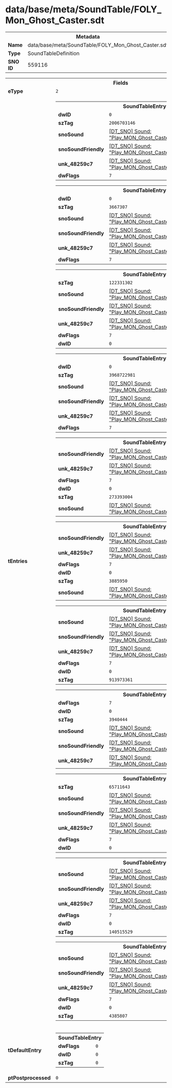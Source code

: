 <h1>data/base/meta/SoundTable/FOLY_Mon_Ghost_Caster.sdt</h1><table><tr><th colspan="100%">Metadata</th></tr><tr><td><b>Name</b></td><td>data/base/meta/SoundTable/FOLY_Mon_Ghost_Caster.sdt</td></tr><tr><td><b>Type</b></td><td>SoundTableDefinition</td></tr><tr><td><b>SNO ID</b></td><td>559116</td></tr></table>

<table><tr><th colspan="100%">Fields</th></tr><tr><td><b>eType</b></td><td><code>2</code></td></tr><tr><td><b>tEntries</b></td><td><table><tr><th colspan="100%">SoundTableEntry</th></tr><tr><td><b>dwID</b></td><td><code>0</code></td></tr><tr><td><b>szTag</b></td><td><code>2006703146</code></td></tr><tr><td><b>snoSound</b></td><td><a href="..\Sound\Play_MON_Ghost_Caster_FOLY_Attack_Basic_3P.snd">[DT_SNO] Sound: "Play_MON_Ghost_Caster_FOLY_Attack_Basic_3P"</a></td></tr><tr><td><b>snoSoundFriendly</b></td><td><a href="..\Sound\Play_MON_Ghost_Caster_FOLY_Attack_Basic_3P.snd">[DT_SNO] Sound: "Play_MON_Ghost_Caster_FOLY_Attack_Basic_3P"</a></td></tr><tr><td><b>unk_48259c7</b></td><td><a href="..\Sound\Play_MON_Ghost_Caster_FOLY_Attack_Basic_3P.snd">[DT_SNO] Sound: "Play_MON_Ghost_Caster_FOLY_Attack_Basic_3P"</a></td></tr><tr><td><b>dwFlags</b></td><td><code>7</code></td></tr></table>


<table><tr><th colspan="100%">SoundTableEntry</th></tr><tr><td><b>dwID</b></td><td><code>0</code></td></tr><tr><td><b>szTag</b></td><td><code>3667307</code></td></tr><tr><td><b>snoSound</b></td><td><a href="..\Sound\Play_MON_Ghost_Caster_FOLY_Cast_Buff_3P.snd">[DT_SNO] Sound: "Play_MON_Ghost_Caster_FOLY_Cast_Buff_3P"</a></td></tr><tr><td><b>snoSoundFriendly</b></td><td><a href="..\Sound\Play_MON_Ghost_Caster_FOLY_Cast_Buff_3P.snd">[DT_SNO] Sound: "Play_MON_Ghost_Caster_FOLY_Cast_Buff_3P"</a></td></tr><tr><td><b>unk_48259c7</b></td><td><a href="..\Sound\Play_MON_Ghost_Caster_FOLY_Cast_Buff_3P.snd">[DT_SNO] Sound: "Play_MON_Ghost_Caster_FOLY_Cast_Buff_3P"</a></td></tr><tr><td><b>dwFlags</b></td><td><code>7</code></td></tr></table>


<table><tr><th colspan="100%">SoundTableEntry</th></tr><tr><td><b>szTag</b></td><td><code>122331302</code></td></tr><tr><td><b>snoSound</b></td><td><a href="..\Sound\Play_MON_Ghost_Caster_FOLY_Death_3P.snd">[DT_SNO] Sound: "Play_MON_Ghost_Caster_FOLY_Death_3P"</a></td></tr><tr><td><b>snoSoundFriendly</b></td><td><a href="..\Sound\Play_MON_Ghost_Caster_FOLY_Death_3P.snd">[DT_SNO] Sound: "Play_MON_Ghost_Caster_FOLY_Death_3P"</a></td></tr><tr><td><b>unk_48259c7</b></td><td><a href="..\Sound\Play_MON_Ghost_Caster_FOLY_Death_3P.snd">[DT_SNO] Sound: "Play_MON_Ghost_Caster_FOLY_Death_3P"</a></td></tr><tr><td><b>dwFlags</b></td><td><code>7</code></td></tr><tr><td><b>dwID</b></td><td><code>0</code></td></tr></table>


<table><tr><th colspan="100%">SoundTableEntry</th></tr><tr><td><b>dwID</b></td><td><code>0</code></td></tr><tr><td><b>szTag</b></td><td><code>3968722981</code></td></tr><tr><td><b>snoSound</b></td><td><a href="..\Sound\Play_MON_Ghost_Caster_FOLY_GetHit_3P.snd">[DT_SNO] Sound: "Play_MON_Ghost_Caster_FOLY_GetHit_3P"</a></td></tr><tr><td><b>snoSoundFriendly</b></td><td><a href="..\Sound\Play_MON_Ghost_Caster_FOLY_GetHit_3P.snd">[DT_SNO] Sound: "Play_MON_Ghost_Caster_FOLY_GetHit_3P"</a></td></tr><tr><td><b>unk_48259c7</b></td><td><a href="..\Sound\Play_MON_Ghost_Caster_FOLY_GetHit_3P.snd">[DT_SNO] Sound: "Play_MON_Ghost_Caster_FOLY_GetHit_3P"</a></td></tr><tr><td><b>dwFlags</b></td><td><code>7</code></td></tr></table>


<table><tr><th colspan="100%">SoundTableEntry</th></tr><tr><td><b>snoSoundFriendly</b></td><td><a href="..\Sound\Play_MON_Ghost_Caster_FOLY_GetHit_3P.snd">[DT_SNO] Sound: "Play_MON_Ghost_Caster_FOLY_GetHit_3P"</a></td></tr><tr><td><b>unk_48259c7</b></td><td><a href="..\Sound\Play_MON_Ghost_Caster_FOLY_GetHit_3P.snd">[DT_SNO] Sound: "Play_MON_Ghost_Caster_FOLY_GetHit_3P"</a></td></tr><tr><td><b>dwFlags</b></td><td><code>7</code></td></tr><tr><td><b>dwID</b></td><td><code>0</code></td></tr><tr><td><b>szTag</b></td><td><code>273393004</code></td></tr><tr><td><b>snoSound</b></td><td><a href="..\Sound\Play_MON_Ghost_Caster_FOLY_GetHit_3P.snd">[DT_SNO] Sound: "Play_MON_Ghost_Caster_FOLY_GetHit_3P"</a></td></tr></table>


<table><tr><th colspan="100%">SoundTableEntry</th></tr><tr><td><b>snoSoundFriendly</b></td><td><a href="..\Sound\Play_MON_Ghost_Caster_FOLY_Idle_3P.snd">[DT_SNO] Sound: "Play_MON_Ghost_Caster_FOLY_Idle_3P"</a></td></tr><tr><td><b>unk_48259c7</b></td><td><a href="..\Sound\Play_MON_Ghost_Caster_FOLY_Idle_3P.snd">[DT_SNO] Sound: "Play_MON_Ghost_Caster_FOLY_Idle_3P"</a></td></tr><tr><td><b>dwFlags</b></td><td><code>7</code></td></tr><tr><td><b>dwID</b></td><td><code>0</code></td></tr><tr><td><b>szTag</b></td><td><code>3885950</code></td></tr><tr><td><b>snoSound</b></td><td><a href="..\Sound\Play_MON_Ghost_Caster_FOLY_Idle_3P.snd">[DT_SNO] Sound: "Play_MON_Ghost_Caster_FOLY_Idle_3P"</a></td></tr></table>


<table><tr><th colspan="100%">SoundTableEntry</th></tr><tr><td><b>snoSound</b></td><td><a href="..\Sound\Play_MON_Ghost_Caster_FOLY_Flinch_3P.snd">[DT_SNO] Sound: "Play_MON_Ghost_Caster_FOLY_Flinch_3P"</a></td></tr><tr><td><b>snoSoundFriendly</b></td><td><a href="..\Sound\Play_MON_Ghost_Caster_FOLY_Flinch_3P.snd">[DT_SNO] Sound: "Play_MON_Ghost_Caster_FOLY_Flinch_3P"</a></td></tr><tr><td><b>unk_48259c7</b></td><td><a href="..\Sound\Play_MON_Ghost_Caster_FOLY_Flinch_3P.snd">[DT_SNO] Sound: "Play_MON_Ghost_Caster_FOLY_Flinch_3P"</a></td></tr><tr><td><b>dwFlags</b></td><td><code>7</code></td></tr><tr><td><b>dwID</b></td><td><code>0</code></td></tr><tr><td><b>szTag</b></td><td><code>913973361</code></td></tr></table>


<table><tr><th colspan="100%">SoundTableEntry</th></tr><tr><td><b>dwFlags</b></td><td><code>7</code></td></tr><tr><td><b>dwID</b></td><td><code>0</code></td></tr><tr><td><b>szTag</b></td><td><code>3940444</code></td></tr><tr><td><b>snoSound</b></td><td><a href="..\Sound\Play_MON_Ghost_Caster_FOLY_Flinch_3P.snd">[DT_SNO] Sound: "Play_MON_Ghost_Caster_FOLY_Flinch_3P"</a></td></tr><tr><td><b>snoSoundFriendly</b></td><td><a href="..\Sound\Play_MON_Ghost_Caster_FOLY_Flinch_3P.snd">[DT_SNO] Sound: "Play_MON_Ghost_Caster_FOLY_Flinch_3P"</a></td></tr><tr><td><b>unk_48259c7</b></td><td><a href="..\Sound\Play_MON_Ghost_Caster_FOLY_Flinch_3P.snd">[DT_SNO] Sound: "Play_MON_Ghost_Caster_FOLY_Flinch_3P"</a></td></tr></table>


<table><tr><th colspan="100%">SoundTableEntry</th></tr><tr><td><b>szTag</b></td><td><code>65711643</code></td></tr><tr><td><b>snoSound</b></td><td><a href="..\Sound\Play_MON_Ghost_Caster_FOLY_Outro_3P.snd">[DT_SNO] Sound: "Play_MON_Ghost_Caster_FOLY_Outro_3P"</a></td></tr><tr><td><b>snoSoundFriendly</b></td><td><a href="..\Sound\Play_MON_Ghost_Caster_FOLY_Outro_3P.snd">[DT_SNO] Sound: "Play_MON_Ghost_Caster_FOLY_Outro_3P"</a></td></tr><tr><td><b>unk_48259c7</b></td><td><a href="..\Sound\Play_MON_Ghost_Caster_FOLY_Outro_3P.snd">[DT_SNO] Sound: "Play_MON_Ghost_Caster_FOLY_Outro_3P"</a></td></tr><tr><td><b>dwFlags</b></td><td><code>7</code></td></tr><tr><td><b>dwID</b></td><td><code>0</code></td></tr></table>


<table><tr><th colspan="100%">SoundTableEntry</th></tr><tr><td><b>snoSound</b></td><td><a href="..\Sound\Play_MON_Ghost_Caster_FOLY_Spawn_3P.snd">[DT_SNO] Sound: "Play_MON_Ghost_Caster_FOLY_Spawn_3P"</a></td></tr><tr><td><b>snoSoundFriendly</b></td><td><a href="..\Sound\Play_MON_Ghost_Caster_FOLY_Spawn_3P.snd">[DT_SNO] Sound: "Play_MON_Ghost_Caster_FOLY_Spawn_3P"</a></td></tr><tr><td><b>unk_48259c7</b></td><td><a href="..\Sound\Play_MON_Ghost_Caster_FOLY_Spawn_3P.snd">[DT_SNO] Sound: "Play_MON_Ghost_Caster_FOLY_Spawn_3P"</a></td></tr><tr><td><b>dwFlags</b></td><td><code>7</code></td></tr><tr><td><b>dwID</b></td><td><code>0</code></td></tr><tr><td><b>szTag</b></td><td><code>140515529</code></td></tr></table>


<table><tr><th colspan="100%">SoundTableEntry</th></tr><tr><td><b>snoSound</b></td><td><a href="..\Sound\Play_MON_Ghost_Caster_FOLY_Walk_3P.snd">[DT_SNO] Sound: "Play_MON_Ghost_Caster_FOLY_Walk_3P"</a></td></tr><tr><td><b>snoSoundFriendly</b></td><td><a href="..\Sound\Play_MON_Ghost_Caster_FOLY_Walk_3P.snd">[DT_SNO] Sound: "Play_MON_Ghost_Caster_FOLY_Walk_3P"</a></td></tr><tr><td><b>unk_48259c7</b></td><td><a href="..\Sound\Play_MON_Ghost_Caster_FOLY_Walk_3P.snd">[DT_SNO] Sound: "Play_MON_Ghost_Caster_FOLY_Walk_3P"</a></td></tr><tr><td><b>dwFlags</b></td><td><code>7</code></td></tr><tr><td><b>dwID</b></td><td><code>0</code></td></tr><tr><td><b>szTag</b></td><td><code>4385807</code></td></tr></table>


</td></tr><tr><td><b>tDefaultEntry</b></td><td><table><tr><th colspan="100%">SoundTableEntry</th></tr><tr><td><b>dwFlags</b></td><td><code>0</code></td></tr><tr><td><b>dwID</b></td><td><code>0</code></td></tr><tr><td><b>szTag</b></td><td><code>0</code></td></tr></table>

</td></tr><tr><td><b>ptPostprocessed</b></td><td><code>0</code></td></tr></table>

